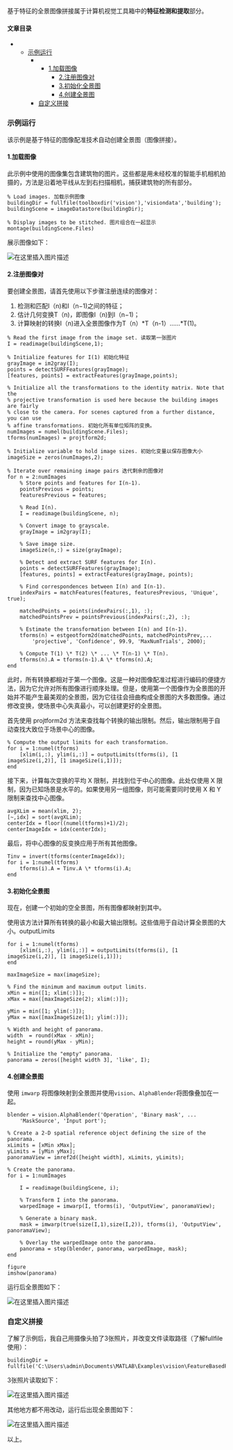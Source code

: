 






基于特征的全景图像拼接属于计算机视觉工具箱中的**特征检测和提取**部分。




#### 文章目录


* + [示例运行](#_3)
	+ - [1.加载图像](#1_6)
		- [2.注册图像对](#2_22)
		- [3.初始化全景图](#3_110)
		- [4.创建全景图](#4_137)
	+ [自定义拼接](#_172)




### 示例运行


该示例是基于特征的图像配准技术自动创建全景图（图像拼接）。


#### 1.加载图像


此示例中使用的图像集包含建筑物的图片。这些都是用未经校准的智能手机相机拍摄的，方法是沿着地平线从左到右扫描相机，捕获建筑物的所有部分。



```
% Load images. 加载示例图像
buildingDir = fullfile(toolboxdir('vision'),'visiondata','building');
buildingScene = imageDatastore(buildingDir);

% Display images to be stitched. 图片组合在一起显示
montage(buildingScene.Files)

```

展示图像如下：


![在这里插入图片描述](https://img-blog.csdnimg.cn/d3d67d0112304a5c96749a0f28d70eaa.png)


#### 2.注册图像对


要创建全景图，请首先使用以下步骤注册连续的图像对：


1. 检测和匹配I（n)和I（n−1)之间的特征；
2. 估计几何变换T（n)，即图像I（n)到I（n−1)；
3. 计算映射的转换I（n)进入全景图像作为T（n）\*T（n-1）……\*T(1)。



```
% Read the first image from the image set. 读取第一张图片
I = readimage(buildingScene,1);

% Initialize features for I(1) 初始化特征
grayImage = im2gray(I);
points = detectSURFFeatures(grayImage);
[features, points] = extractFeatures(grayImage,points);

% Initialize all the transformations to the identity matrix. Note that the
% projective transformation is used here because the building images are fairly
% close to the camera. For scenes captured from a further distance, you can use
% affine transformations. 初始化所有单位矩阵的变换。
numImages = numel(buildingScene.Files);
tforms(numImages) = projtform2d;

% Initialize variable to hold image sizes. 初始化变量以保存图像大小
imageSize = zeros(numImages,2);

% Iterate over remaining image pairs 迭代剩余的图像对
for n = 2:numImages
    % Store points and features for I(n-1).
    pointsPrevious = points;
    featuresPrevious = features;
        
    % Read I(n).
    I = readimage(buildingScene, n);
    
    % Convert image to grayscale.
    grayImage = im2gray(I);    
    
    % Save image size.
    imageSize(n,:) = size(grayImage);
    
    % Detect and extract SURF features for I(n).
    points = detectSURFFeatures(grayImage);    
    [features, points] = extractFeatures(grayImage, points);
  
    % Find correspondences between I(n) and I(n-1).
    indexPairs = matchFeatures(features, featuresPrevious, 'Unique', true);
       
    matchedPoints = points(indexPairs(:,1), :);
    matchedPointsPrev = pointsPrevious(indexPairs(:,2), :);        
    
    % Estimate the transformation between I(n) and I(n-1).
    tforms(n) = estgeotform2d(matchedPoints, matchedPointsPrev,...
        'projective', 'Confidence', 99.9, 'MaxNumTrials', 2000);
    
    % Compute T(1) \* T(2) \* ... \* T(n-1) \* T(n).
    tforms(n).A = tforms(n-1).A \* tforms(n).A; 
end

```

此时，所有转换都相对于第一个图像。这是一种对图像配准过程进行编码的便捷方法，因为它允许对所有图像进行顺序处理。但是，使用第一个图像作为全景图的开始并不能产生最美观的全景图，因为它往往会扭曲构成全景图的大多数图像。通过修改变换，使场景中心失真最小，可以创建更好的全景图。


首先使用 projtform2d 方法来查找每个转换的输出限制。然后，输出限制用于自动查找大致位于场景中心的图像。



```
% Compute the output limits for each transformation.
for i = 1:numel(tforms)           
    [xlim(i,:), ylim(i,:)] = outputLimits(tforms(i), [1 imageSize(i,2)], [1 imageSize(i,1)]);    
end

```

接下来，计算每次变换的平均 X 限制，并找到位于中心的图像。此处仅使用 X 限制，因为已知场景是水平的。如果使用另一组图像，则可能需要同时使用 X 和 Y 限制来查找中心图像。



```
avgXLim = mean(xlim, 2);
[~,idx] = sort(avgXLim);
centerIdx = floor((numel(tforms)+1)/2);
centerImageIdx = idx(centerIdx);

```

最后，将中心图像的反变换应用于所有其他图像。



```
Tinv = invert(tforms(centerImageIdx));
for i = 1:numel(tforms)    
    tforms(i).A = Tinv.A \* tforms(i).A;
end

```

#### 3.初始化全景图


现在，创建一个初始的空全景图，所有图像都映射到其中。


使用该方法计算所有转换的最小和最大输出限制。这些值用于自动计算全景图的大小。outputLimits



```
for i = 1:numel(tforms)           
    [xlim(i,:), ylim(i,:)] = outputLimits(tforms(i), [1 imageSize(i,2)], [1 imageSize(i,1)]);
end

maxImageSize = max(imageSize);

% Find the minimum and maximum output limits. 
xMin = min([1; xlim(:)]);
xMax = max([maxImageSize(2); xlim(:)]);

yMin = min([1; ylim(:)]);
yMax = max([maxImageSize(1); ylim(:)]);

% Width and height of panorama.
width  = round(xMax - xMin);
height = round(yMax - yMin);

% Initialize the "empty" panorama.
panorama = zeros([height width 3], 'like', I);

```

#### 4.创建全景图


使用 `imwarp` 将图像映射到全景图并使用`vision`、`AlphaBlender`将图像叠加在一起。



```
blender = vision.AlphaBlender('Operation', 'Binary mask', ...
    'MaskSource', 'Input port');  

% Create a 2-D spatial reference object defining the size of the panorama.
xLimits = [xMin xMax];
yLimits = [yMin yMax];
panoramaView = imref2d([height width], xLimits, yLimits);

% Create the panorama.
for i = 1:numImages
    
    I = readimage(buildingScene, i);   
   
    % Transform I into the panorama.
    warpedImage = imwarp(I, tforms(i), 'OutputView', panoramaView);
                  
    % Generate a binary mask.    
    mask = imwarp(true(size(I,1),size(I,2)), tforms(i), 'OutputView', panoramaView);
    
    % Overlay the warpedImage onto the panorama.
    panorama = step(blender, panorama, warpedImage, mask);
end

figure
imshow(panorama)

```

运行后全景图如下：


![在这里插入图片描述](https://img-blog.csdnimg.cn/5160ef29a38444eba80d324cb74aa7fd.png)


### 自定义拼接


了解了示例后，我自己用摄像头拍了3张照片，并改变文件读取路径（了解fullfile使用）：



```
buildingDir = fullfile('C:\Users\admin\Documents\MATLAB\Examples\vision\FeatureBasedPanoramicImageStitchingExample');

```

3张照片读取如下：


![在这里插入图片描述](https://img-blog.csdnimg.cn/1e6ffdaac7ed41798a6e7b5054047772.png)


其他地方都不用改动，运行后出现全景图如下：


![在这里插入图片描述](https://img-blog.csdnimg.cn/c5ab53662c2f42609e4585b1271be014.png)


以上。





